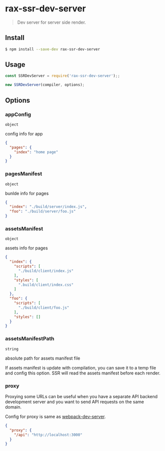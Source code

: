 # rax-ssr-dev-server

> Dev server for server side render.

## Install

```sh
$ npm install --save-dev rax-ssr-dev-server
```

## Usage

```js
const SSRDevServer = require('rax-ssr-dev-server');;

new SSRDevServer(compiler, options);
```

## Options

### appConfig

`object`

config info for app

```json
{
  "pages": {
    "index": "home page"
  }
}
```

### pagesManifest

`object`

bunlde info for pages

```json
{
  "index": "./build/server/index.js",
  "foo": "./build/server/foo.js"
}
```

### assetsManifest

`object`

assets info for pages

```json
{
  "index": {
    "scripts": [
      "./build/client/index.js"
    ],
    "styles": [
      ".build/client/index.css"
    ]
  },
  "foo": {
    "scripts": [
      "./build/client/foo.js"
    ],
    "styles": []
  }
}
```

### assetsManifestPath

`string`

absolute path for assets manifest file

If assets manifest is update with compilation, you can save it to a temp file and config this option. SSR will read the assets manifest before each render.

### proxy

Proxying some URLs can be useful when you have a separate API backend development server and you want to send API requests on the same domain.

Config for proxy is same as [webpack-dev-server](https://webpack.js.org/configuration/dev-server/#devserverproxy).

```json
{
  "proxy": {
    "/api": "http://localhost:3000"
  }
}
```